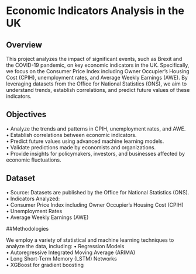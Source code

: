 # Economic Indicators Analysis in the UK

## Overview
This project analyzes the impact of significant events, such as Brexit and the COVID-19 pandemic, on key economic indicators in the UK. Specifically, we focus on the Consumer Price Index including Owner Occupier’s Housing Cost (CPIH), unemployment rates, and Average Weekly Earnings (AWE). By leveraging datasets from the Office for National Statistics (ONS), we aim to understand trends, establish correlations, and predict future values of these indicators.

## Objectives
• Analyze the trends and patterns in CPIH, unemployment rates, and AWE.  
• Establish correlations between economic indicators.  
• Predict future values using advanced machine learning models.  
• Validate predictions made by economists and organizations.  
• Provide insights for policymakers, investors, and businesses affected by economic fluctuations.  

## Dataset
•	Source: Datasets are published by the Office for National Statistics (ONS).  
•	Indicators Analyzed:  
•	Consumer Price Index including Owner Occupier’s Housing Cost (CPIH)  
•	Unemployment Rates  
•	Average Weekly Earnings (AWE)  

##Methodologies

We employ a variety of statistical and machine learning techniques to analyze the data, including:
•	Regression Models  
•	Autoregressive Integrated Moving Average (ARIMA)  
•	Long Short-Term Memory (LSTM) Networks  
•	XGBoost for gradient boosting  

